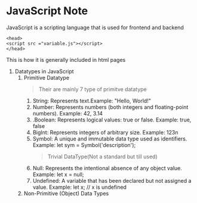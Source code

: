 # JavaScript Note

JavaScript is a scripting language that is used for frontend and backend 
```
<head>
<script src ="variable.js"></script>
</head>
```
This is how it is generally included in html pages
1. Datatypes in JavaScript
   1. Primitive Datatype
      > Their are mainly 7 type of primitve datatype
      1. String: Represents text.Example: "Hello, World!"
      2. Number: Represents numbers (both integers and floating-point numbers). Example: 42, 3.14
      3. .Boolean: Represents logical values: true or false.
        Example: true, false
      4. BigInt: Represents integers of arbitrary size.
          Example: 123n
      7. Symbol: A unique and immutable data type used as identifiers.
          Example: let sym = Symbol('description');
         > Trivial DataType(Not a standard but till used)
      5. Null: Represents the intentional absence of any object value.
        Example: let x = null;
      6. Undefined: A variable that has been declared but not assigned a value.
          Example: let x; // x is undefined
   2.  Non-Primitive (Object) Data Types




      




   

